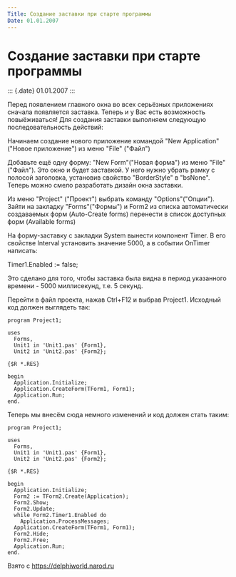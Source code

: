 ```yaml
---
Title: Создание заставки при старте программы
Date: 01.01.2007
---
```



Создание заставки при старте программы
======================================

::: {.date}
01.01.2007
:::

Перед появлением главного окна во всех серьёзных приложениях сначала
появляется заставка. Теперь и у Вас есть возможность повыёживаться! Для
создания заставки выполняем следующую последовательность действий:

Начинаем создание нового приложение командой "New Application"
("Новое приложение") из меню "File" ("Файл")

Добавьте ещё одну форму: "New Form"("Новая форма") из меню "File"
("Файл"). Это окно и будет заставкой. У него нужно убрать рамку с
полосой заголовка, установив свойство "BorderStyle" в "bsNone".
Теперь можно смело разработать дизайн окна заставки.

Из меню "Project" ("Проект") выбрать команду "Options"("Опции").
Зайти на закладку "Forms"("Формы") и Form2 из списка автоматически
создаваемых форм (Auto-Create forms) перенести в список доступных форм
(Available forms)

На форму-заставку с закладки System вынести компонент Timer. В его
свойстве Interval установить значение 5000, а в событии OnTimer
написать:

Timer1.Enabled := false;

Это сделано для того, чтобы заставка была видна в период указанного
времени - 5000 миллисекунд, т.е. 5 секунд.

Перейти в файл проекта, нажав Ctrl+F12 и выбрав Project1. Исходный код
должен выглядеть так:

    program Project1;
     
    uses
      Forms,
      Unit1 in 'Unit1.pas' {Form1},
      Unit2 in 'Unit2.pas' {Form2};
     
    {$R *.RES}
     
    begin
      Application.Initialize;
      Application.CreateForm(TForm1, Form1);
      Application.Run;
    end.

Теперь мы внесём сюда немного изменений и код должен стать таким:

    program Project1;
     
    uses
      Forms,
      Unit1 in 'Unit1.pas' {Form1},
      Unit2 in 'Unit2.pas' {Form2};
     
    {$R *.RES}
     
    begin
      Application.Initialize;
      Form2 := TForm2.Create(Application);
      Form2.Show;
      Form2.Update;
      while Form2.Timer1.Enabled do
        Application.ProcessMessages;
      Application.CreateForm(TForm1, Form1);
      Form2.Hide;
      Form2.Free;
      Application.Run;
    end.

Взято с <https://delphiworld.narod.ru>
